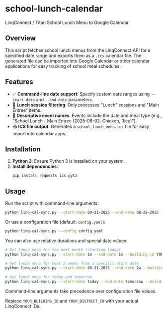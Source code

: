 # school-lunch-calendar
LinqConnect / Titan School Lunch Menu to Google Calendar

## Overview
This script fetches school lunch menus from the LinqConnect API for a specified date range and exports them as a `.ics` calendar file. The generated file can be imported into Google Calendar or other calendar applications for easy tracking of school meal schedules.

## Features
- ✅ **Command-line date support**: Specify custom date ranges using `--start-date` and `--end-date` parameters.
- 🍱 **Lunch session filtering**: Only processes "Lunch" sessions and "Main Entree" items.
- 📅 **Descriptive event names**: Events include the date and meal type (e.g., "School Lunch - Main Entree (2025-06-02: Chicken, Rice)").
- 📥 **ICS file output**: Generates a `school_lunch_menu.ics` file for easy import into calendar apps.

## Installation
1. **Python 3**: Ensure Python 3 is installed on your system.
2. **Install dependencies**:
   ```bash
   pip install requests ics pytz
   ```

## Usage
Run the script with command-line arguments:

```bash
python linq-cal-sync.py --start-date 08-21-2025 --end-date 08-28-2025 --building-id YOUR_BUILDING_ID --district-id YOUR_DISTRICT_ID
```

Or use a configuration file (default: `config.yaml`):

```bash
python linq-cal-sync.py --config config.yaml
```

You can also use relative durations and special date values:

```bash
# Get lunch menu for the next month (starting today)
python linq-cal-sync.py --start-date 1m --end-date 1m --building-id YOUR_BUILDING_ID --district-id YOUR_DISTRICT_ID

# Get lunch menu for next 2 weeks from a specific start date
python linq-cal-sync.py --start-date 08-21-2025 --end-date 2w --building-id YOUR_BUILDING_ID --district-id YOUR_DISTRICT_ID

# Get lunch menu for today and tomorrow
python linq-cal-sync.py --start-date today --end-date tomorrow --building-id YOUR_BUILDING_ID --district-id YOUR_DISTRICT_ID
```

Command-line arguments take precedence over configuration file values.

Replace `YOUR_BUILDING_ID` and `YOUR_DISTRICT_ID` with your actual LinqConnect IDs.

